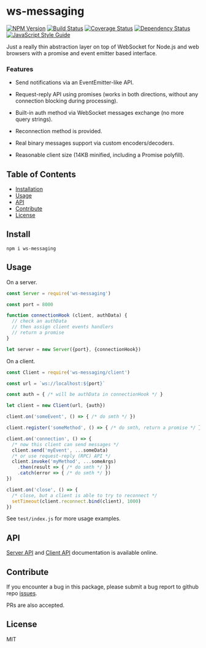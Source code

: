 # ws-messaging

[![NPM Version](https://badge.fury.io/js/ws-messaging.svg)](https://badge.fury.io/js/ws-messaging)
[![Build Status](https://travis-ci.org/an-sh/ws-messaging.svg?branch=master)](https://travis-ci.org/an-sh/ws-messaging)
[![Coverage Status](https://codecov.io/gh/an-sh/ws-messaging/branch/master/graph/badge.svg)](https://codecov.io/gh/an-sh/ws-messaging)
[![Dependency Status](https://david-dm.org/an-sh/ws-messaging.svg)](https://david-dm.org/an-sh/ws-messaging)
[![JavaScript Style Guide](https://img.shields.io/badge/code%20style-standard-brightgreen.svg)](http://standardjs.com/)

Just a really thin abstraction layer on top of WebSocket for Node.js
and web browsers with a promise and event emitter based interface.

### Features

- Send notifications via an EventEmitter-like API.

- Request-reply API using promises (works in both directions, without
  any connection blocking during processing).

- Built-in auth method via WebSocket messages exchange (no more query
  strings).

- Reconnection method is provided.

- Real binary messages support via custom encoders/decoders.

- Reasonable client size (14KB minified, including a Promise
  polyfill).

## Table of Contents

- [Installation](#installation)
- [Usage](#usage)
- [API](#api)
- [Contribute](#contribute)
- [License](#license)

## Install

```
npm i ws-messaging
```

## Usage

On a server.

```javascript
const Server = require('ws-messaging')

const port = 8000

function connectionHook (client, authData) {
  // check an authData
  // then assign client events handlers
  // return a promise
}

let server = new Server({port}, {connectionHook})
```

On a client.

```javascript
const Client = require('ws-messaging/client')

const url = `ws://localhost:${port}`

const auth = { /* will be authData in connectionHook */ }

let client = new Client(url, {auth})

client.on('someEvent', () => { /* do smth */ })

client.register('someMethod', () => { /* do smth, return a promise */ })

client.on('connection', () => {
  /* now this client can send messages */
  client.send('myEvent', ...someData)
  /* or use request-reply (RPC) API */
  client.invoke('myMethod', ...someArgs)
    .then(result => { /* do smth */ })
    .catch(error => { /* do smth */ })
})

client.on('close', () => {
  /* close, but a client is able to try to reconnect */
  setTimeout(client.reconnect.bind(client), 1000)
})
```

See `test/index.js` for more usage examples.

## API

[Server API](https://an-sh.github.io/ws-messaging/0.1/Server.html) and
[Client API](https://an-sh.github.io/ws-messaging/0.1/Client.html)
documentation is available online.


## Contribute

If you encounter a bug in this package, please submit a bug report to
github repo [issues](https://github.com/an-sh/ws-messaging/issues).

PRs are also accepted.

## License

MIT
